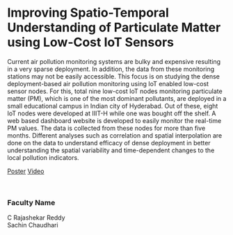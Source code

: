 # Improving Spatio-Temporal Understanding of Particulate Matter using Low-Cost IoT Sensors

Current air pollution monitoring systems are bulky and expensive resulting in a very sparse deployment. In addition, the data from these monitoring stations may not be easily accessible. This focus is on studying the dense deployment-based air pollution monitoring using IoT enabled low-cost sensor nodes. For this, total nine low-cost IoT nodes monitoring particulate matter (PM), which is one of the most dominant pollutants, are deployed in a small educational campus in Indian city of Hyderabad. Out of these, eight IoT nodes were developed at IIIT-H while one was bought off the shelf. A web based dashboard website is developed to easily monitor the real-time PM values. The data is collected from these nodes for more than five months. Different analyses such as correlation and spatial interpolation are done on the data to understand efficacy of dense deployment in better understanding the spatial variability and time-dependent changes to the local pollution indicators.

[Poster](08.%20Improving%20Spatio-Temporal%20Understanding%20of%20Particulate%20Matter%20using%20Low-Cost%20IoT%20Sensors.pdf)
[Video](https://youtu.be/LDyeAWyoHwE)

<br>


### Faculty Name

C Rajashekar Reddy<br>
Sachin Chaudhari
